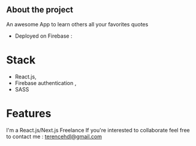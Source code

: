 ## About the project

An awesome App to learn others all your favorites quotes

- Deployed on Firebase :

# Stack

- React.js,
- Firebase authentication ,
- SASS

# Features

I'm a React.js/Next.js Freelance
If you're interested to collaborate feel free to contact me :
terencehdl@gmail.com
